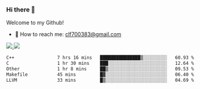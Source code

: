 ### Hi there 👋

<!--
**clingfei/clingfei** is a ✨ _special_ ✨ repository because its `README.md` (this file) appears on your GitHub profile.

Here are some ideas to get you started:

- 🔭 I’m currently working on ...
- 🌱 I’m currently learning ...
- 👯 I’m looking to collaborate on ...
- 🤔 I’m looking for help with ...
- 💬 Ask me about ...
- 📫 How to reach me: ...
- 😄 Pronouns: ...
- ⚡ Fun fact: ...
-->
Welcome to my Github!
- 📧 How to reach me: clf700383@gmail.com

<a href="https://github.com/anuraghazra/github-readme-stats">
  <img src="https://github-readme-stats.vercel.app/api?username=clingfei&count_private=true&show_icons=true&include_all_commits=true&line_height=21&hide_border=true&repo=github-readme-stats" />
</a>
<a href="https://github.com/anuraghazra/convoychat">
  <img src="https://github-readme-stats.vercel.app/api/top-langs/?username=clingfei&hide=Tcl,Perl,Makefile,CSS,HTML,Yacc,Lex,Verilog&langs_count=6&layout=compact&hide_border=true&repo=convoychat" />
</a>

<!--START_SECTION:waka-->

```txt
C++                7 hrs 16 mins   ███████████████▒░░░░░░░░░   60.93 %
C                  1 hr 30 mins    ███░░░░░░░░░░░░░░░░░░░░░░   12.64 %
Other              1 hr 8 mins     ██▒░░░░░░░░░░░░░░░░░░░░░░   09.53 %
Makefile           45 mins         █▓░░░░░░░░░░░░░░░░░░░░░░░   06.40 %
LLVM               33 mins         █▒░░░░░░░░░░░░░░░░░░░░░░░   04.69 %
```

<!--END_SECTION:waka-->
